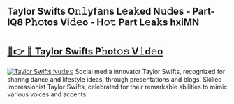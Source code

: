 ## Taylor Swifts O𝚗𝚕yf𝚊ns L𝚎a𝚔ed N𝚞𝚍es - Part-IQ8 P𝚑𝚘tos Vi𝚍𝚎o - H𝚘𝚝 Part L𝚎a𝚔s hxiMN

# <h2><a href="http://kfelwl.oniu.top/?m=Taylor+Swifts">🔗👉 🔴 Taylor Swifts P𝚑ot𝚘𝚜 V𝚒d𝚎o</a></h2>

[![Taylor Swifts Nu𝚍e𝚜](https://i.imgur.com/0qMVB7G.gif)](http://kfelwl.oniu.top/?m=Taylor+Swifts)
Social media innovator Taylor Swifts, recognized for sharing dance and lifestyle ideas, through presentations and blogs. Skilled impressionist Taylor Swifts, celebrated for their remarkable abilities to mimic various voices and accents.  
